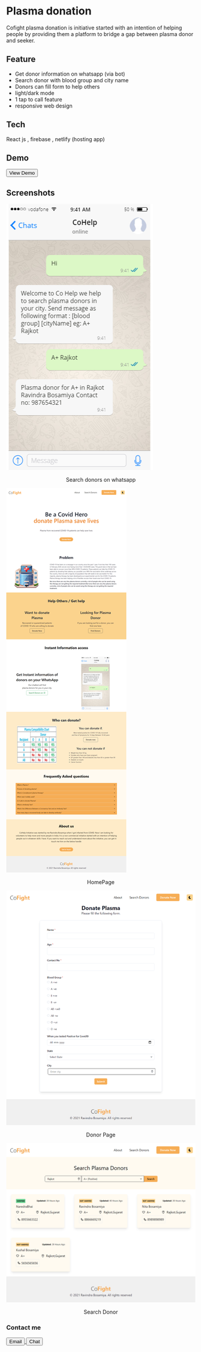 # Plasma donation

Cofight plasma donation is initiative started with an intention of helping people by providing them a platform to bridge a gap between plasma donor and seeker.

## Feature

- Get donor information on whatsapp (via bot)
- Search donor with blood group and city name
- Donors can fill form to help others
- light/dark mode
- 1 tap to call feature
- responsive web design

## Tech

React js , firebase , netlify (hosting app)

## Demo

<a href="https://plasma.ravindrabosamiya.tech/">
<button>View Demo</button>
</a>
<br  />

## Screenshots

<img src="screenshots/whatsappChat.png" alt="homePage"/>
<br  />
<p align="center">
Search donors on whatsapp
<p/>



<img src="screenshots/homePage.png" alt="homePage"/>
<br  />
<p align="center">
HomePage
<p/>

<img src="screenshots/donorForm.png" alt="homePage"/>
<br  />
<p align="center">
Donor Page
<p/>

<img src="screenshots/searchPage.png" alt="homePage"/>
<br  />
<p align="center">
Search Donor
<p/>



### Contact me

<a href="mailto:rbosamiya9@gmail.com">
<button>Email</button>
</a>

<a href="https://api.whatsapp.com/send?phone=918866669219&text=Hey!">
<button>Chat</button>
</a>